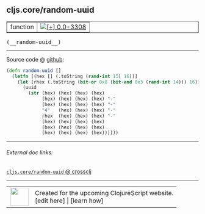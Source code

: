## cljs.core/random-uuid



 <table border="1">
<tr>
<td>function</td>
<td><a href="https://github.com/cljsinfo/cljs-api-docs/tree/0.0-3308"><img valign="middle" alt="[+] 0.0-3308" title="Added in 0.0-3308" src="https://img.shields.io/badge/+-0.0--3308-lightgrey.svg"></a> </td>
</tr>
</table>


 <samp>
(__random-uuid__)<br>
</samp>

---







Source code @ [github](https://github.com/clojure/clojurescript/blob/r1.7.145/src/main/cljs/cljs/core.cljs#L9857-L9868):

```clj
(defn random-uuid []
  (letfn [(hex [] (.toString (rand-int 15) 16))]
    (let [rhex (.toString (bit-or 0x8 (bit-and 0x3 (rand-int 14))) 16)]
      (uuid
        (str (hex) (hex) (hex) (hex)
             (hex) (hex) (hex) (hex) "-"
             (hex) (hex) (hex) (hex) "-"
             "4"   (hex) (hex) (hex) "-"
             rhex  (hex) (hex) (hex) "-"
             (hex) (hex) (hex) (hex)
             (hex) (hex) (hex) (hex)
             (hex) (hex) (hex) (hex))))))
```

<!--
Repo - tag - source tree - lines:

 <pre>
clojurescript @ r1.7.145
└── src
    └── main
        └── cljs
            └── cljs
                └── <ins>[core.cljs:9857-9868](https://github.com/clojure/clojurescript/blob/r1.7.145/src/main/cljs/cljs/core.cljs#L9857-L9868)</ins>
</pre>

-->

---



###### External doc links:

[`cljs.core/random-uuid` @ crossclj](http://crossclj.info/fun/cljs.core.cljs/random-uuid.html)<br>

---

 <table>
<tr><td>
<img valign="middle" align="right" width="48px" src="http://i.imgur.com/Hi20huC.png">
</td><td>
Created for the upcoming ClojureScript website.<br>
[edit here] | [learn how]
</td></tr></table>

[edit here]:https://github.com/cljsinfo/cljs-api-docs/blob/master/cljsdoc/cljs.core/random-uuid.cljsdoc
[learn how]:https://github.com/cljsinfo/cljs-api-docs/wiki/cljsdoc-files

<!--

This information was too distracting to show to readers, but I'll leave it
commented here since it is helpful to:

- pretty-print the data used to generate this document
- and show how to retrieve that data



The API data for this symbol:

```clj
{:ns "cljs.core",
 :name "random-uuid",
 :type "function",
 :signature ["[]"],
 :source {:code "(defn random-uuid []\n  (letfn [(hex [] (.toString (rand-int 15) 16))]\n    (let [rhex (.toString (bit-or 0x8 (bit-and 0x3 (rand-int 14))) 16)]\n      (uuid\n        (str (hex) (hex) (hex) (hex)\n             (hex) (hex) (hex) (hex) \"-\"\n             (hex) (hex) (hex) (hex) \"-\"\n             \"4\"   (hex) (hex) (hex) \"-\"\n             rhex  (hex) (hex) (hex) \"-\"\n             (hex) (hex) (hex) (hex)\n             (hex) (hex) (hex) (hex)\n             (hex) (hex) (hex) (hex))))))",
          :title "Source code",
          :repo "clojurescript",
          :tag "r1.7.145",
          :filename "src/main/cljs/cljs/core.cljs",
          :lines [9857 9868]},
 :full-name "cljs.core/random-uuid",
 :full-name-encode "cljs.core/random-uuid",
 :history [["+" "0.0-3308"]]}

```

Retrieve the API data for this symbol:

```clj
;; from Clojure REPL
(require '[clojure.edn :as edn])
(-> (slurp "https://raw.githubusercontent.com/cljsinfo/cljs-api-docs/catalog/cljs-api.edn")
    (edn/read-string)
    (get-in [:symbols "cljs.core/random-uuid"]))
```

-->
